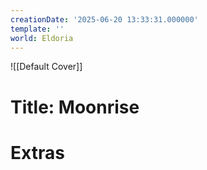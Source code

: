 ```yaml
---
creationDate: '2025-06-20 13:33:31.000000'
template: ''
world: Eldoria
---
```

![[Default Cover]]

# Title: Moonrise



# Extras

